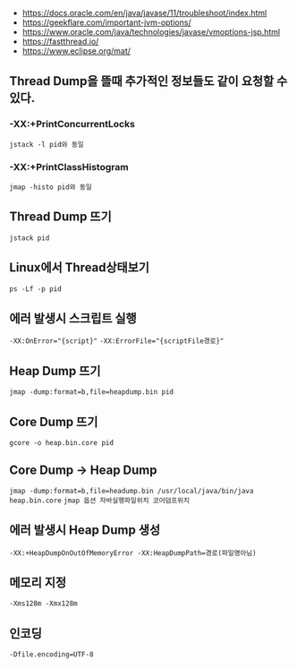 
- https://docs.oracle.com/en/java/javase/11/troubleshoot/index.html
- https://geekflare.com/important-jvm-options/
- https://www.oracle.com/java/technologies/javase/vmoptions-jsp.html
- https://fastthread.io/
- https://www.eclipse.org/mat/

## Thread Dump을 뜰때 추가적인 정보들도 같이 요청할 수 있다.
### -XX:+PrintConcurrentLocks 
`jstack -l pid와 동일`
### -XX:+PrintClassHistogram
`jmap -histo pid와 동일`

## Thread Dump 뜨기
`jstack pid`

## Linux에서 Thread상태보기
`ps -Lf -p pid`

## 에러 발생시 스크립트 실행
`-XX:OnError="{script}"`
`-XX:ErrorFile="{scriptFile경로}"`

## Heap Dump 뜨기
`jmap -dump:format=b,file=heapdump.bin pid`

## Core Dump 뜨기
`gcore -o heap.bin.core pid`

## Core Dump -> Heap Dump
`jmap -dump:format=b,file=headump.bin /usr/local/java/bin/java heap.bin.core`
`jmap 옵션 자바실행파일위치 코어덤프위치`

## 에러 발생시 Heap Dump 생성
`-XX:+HeapDumpOnOutOfMemoryError -XX:HeapDumpPath=경로(파일명아님)`

## 메모리 지정
`-Xms128m -Xmx128m`

## 인코딩
`-Dfile.encoding=UTF-8`
